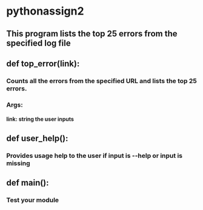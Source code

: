 # pythonassign2
## This program lists the top 25 errors from the specified log file

## def top_error(link):
###  Counts all the errors from the specified URL and lists the top 25 errors.
###  Args: 
####  link: string the user inputs

## def user_help():
### Provides usage  help to the user if input is --help or input is missing

## def main():
### Test your module
